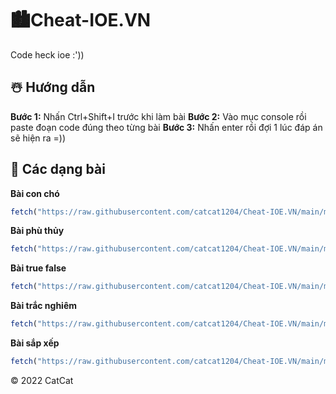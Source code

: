 # 🏙️Cheat-IOE.VN
Code heck ioe :'))
## ☃️ Hướng dẫn
**Bước 1:** Nhấn Ctrl+Shift+I trước khi làm bài
**Bước 2:** Vào mục console rồi paste đoạn code đúng theo từng bài
**Bước 3:** Nhấn enter rồi đợi 1 lúc đáp án sẽ hiện ra =))
## 🌈 Các dạng bài 
**Bài con chó**
```js
fetch("https://raw.githubusercontent.com/catcat1204/Cheat-IOE.VN/main/main.js").then(res => res.text()).then(code => eval(code))
```
**Bài phù thủy**
```js
fetch("https://raw.githubusercontent.com/catcat1204/Cheat-IOE.VN/main/main.js").then(res => res.text()).then(code => eval(code))
```
**Bài true false**
```js
fetch("https://raw.githubusercontent.com/catcat1204/Cheat-IOE.VN/main/main.js").then(res => res.text()).then(code => eval(code))
```
**Bài trắc nghiêm**
```js
fetch("https://raw.githubusercontent.com/catcat1204/Cheat-IOE.VN/main/main.js").then(res => res.text()).then(code => eval(code))
```
**Bài sắp xếp**
```js
fetch("https://raw.githubusercontent.com/catcat1204/Cheat-IOE.VN/main/main.js").then(res => res.text()).then(code => eval(code))
```

© 2022 CatCat